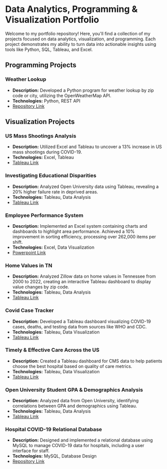 # Data Analytics, Programming & Visualization Portfolio

Welcome to my portfolio repository! Here, you'll find a collection of my projects focused on data analytics, visualization, and programming. Each project demonstrates my ability to turn data into actionable insights using tools like Python, SQL, Tableau, and Excel.

## Programming Projects

### Weather Lookup
- **Description:** Developed a Python program for weather lookup by zip code or city, utilizing the OpenWeatherMap API.
- **Technologies:** Python, REST API
- [Repository Link](https://github.com/hamzasalahds/weather-lookup?tab=readme-ov-file#-dsc-510-programming---bellevue-university-)

## Visualization Projects

### US Mass Shootings Analysis
- **Description:** Utilized Excel and Tableau to uncover a 13% increase in US mass shootings during COVID-19.
- **Technologies:** Excel, Tableau
- [Tableau Link](https://public.tableau.com/app/profile/hamzasalahds/viz/ShootingsBreakdownintheUS2014-2022/Summary)

### Investigating Educational Disparities
- **Description:** Analyzed Open University data using Tableau, revealing a 20% higher failure rate in deprived areas.
- **Technologies:** Tableau, Data Analysis
- [Tableau Link](https://public.tableau.com/app/profile/hamzasalahds/viz/StudentGPADemographicsAnalysisDashboardOpenUniversity/StudentGPADemographicsAnalysisDashboard)

### Employee Performance System
- **Description:** Implemented an Excel system containing charts and dashboards to highlight area performance. Achieved a 10% improvement in sorting efficiency, processing over 262,000 items per shift.
- **Technologies:** Excel, Data Visualization
- [Powerpoint Link](https://docs.google.com/presentation/d/1j6qjf0WkJVV8ssiE6bZNro4akzOUyG-J/edit?usp=drive_link&ouid=100663489408452123412&rtpof=true&sd=true)

### Home Values in TN
- **Description:** Analyzed Zillow data on home values in Tennessee from 2000 to 2022, creating an interactive Tableau dashboard to display value changes by zip code.
- **Technologies:** Tableau, Data Analysis
- [Tableau Link](https://public.tableau.com/app/profile/hamzasalahds/viz/Single-FamilyHomeValuesinTennesseeDashboardZillow/Dashboard)

### Covid Case Tracker
- **Description:** Developed a Tableau dashboard visualizing COVID-19 cases, deaths, and testing data from sources like WHO and CDC.
- **Technologies:** Tableau, Data Visualization
- [Tableau Link](https://public.tableau.com/app/profile/hamzasalahds/viz/GlobalCOVID-19CaseTracker/Covid-19CaseTracker)

### Timely & Effective Care Across the US
- **Description:** Created a Tableau dashboard for CMS data to help patients choose the best hospital based on quality of care metrics.
- **Technologies:** Tableau, Data Visualization
- [Tableau Link](https://public.tableau.com/app/profile/hamzasalahds/viz/TimelyEffectiveCarebyHospitalinTheUnitedStatesDashboardCMS/TimelyEffectiveCarebyHospitalinTheUnitedStatesDashboardCMS)

### Open University Student GPA & Demographics Analysis
- **Description:** Analyzed data from Open University, identifying correlations between GPA and demographics using Tableau.
- **Technologies:** Tableau, Data Analysis
- [Tableau Link](https://public.tableau.com/app/profile/hamzasalahds/viz/StudentGPADemographicsAnalysis/StudentGPADemographicsAnalysis)

### Hospital COVID-19 Relational Database
- **Description:** Designed and implemented a relational database using MySQL to manage COVID-19 data for hospitals, including a user interface for staff.
- **Technologies:** MySQL, Database Design
- [Repository Link](https://github.com/hamzasalahds/sql_hospital_database)
